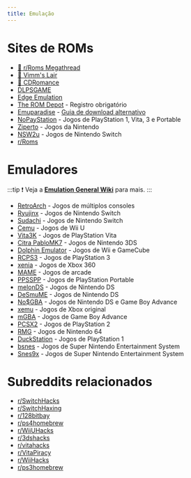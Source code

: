 ```yaml
---
title: Emulação
---
```


# Sites de ROMs

- [🌟 r/Roms Megathread](https://r-roms.github.io)
- [🌟 Vimm's Lair](https://vimm.net/?p=vault)
- [🌟 CDRomance](https://cdromance.com)
- [DLPSGAME](https://dlpsgame.com)
- [Edge Emulation](https://edgeemu.net)
- [The ROM Depot](https://theromdepot.com) - Registro obrigatório
- [Emuparadise](https://www.emuparadise.me/roms-isos-games.php) -
  [Guia de download alternativo](https://lemmy.world/post/3061617)
- [NoPayStation](https://nopaystation.com) - Jogos de PlayStation 1, Vita, 3 e Portable
- [Ziperto](https://www.ziperto.com) - Jogos da Nintendo
- [NSW2u](https://nsw2u.com) - Jogos de Nintendo Switch
- [r/Roms](https://www.reddit.com/r/roms)

# Emuladores

:::tip :exclamation: Veja a
**[Emulation General Wiki](https://emulation.gametechwiki.com/index.php/Main_Page#Emulators)** para
mais. :::

- [RetroArch](https://retroarch.com) - Jogos de múltiplos consoles
- [Ryujinx](https://ryujinx.org) - Jogos de Nintendo Switch
- [Sudachi](https://github.com/sudachi-emu/sudachi) - Jogos de Nintendo Switch
- [Cemu](https://cemu.info) - Jogos de Wii U
- [Vita3K](https://vita3k.org) - Jogos de PlayStation Vita
- [Citra PabloMK7](<https://emulation.gametechwiki.com/index.php/Citra_(PabloMK7_fork)>) - Jogos de
  Nintendo 3DS
- [Dolphin Emulator](https://dolphin-emu.org) - Jogos de Wii e GameCube
- [RCPS3](https://rpcs3.net) - Jogos de PlayStation 3
- [xenia](https://xenia.jp) - Jogos de Xbox 360
- [MAME](https://www.mamedev.org) - Jogos de arcade
- [PPSSPP](https://www.ppsspp.org) - Jogos de PlayStation Portable
- [melonDS](https://melonds.kuribo64.net) - Jogos de Nintendo DS
- [DeSmuME](https://desmume.org) - Jogos de Nintendo DS
- [No$GBA](https://www.nogba.com) - Jogos de Nintendo DS e Game Boy Advance
- [xemu](https://xemu.app) - Jogos de Xbox original
- [mGBA](https://mgba.io) - Jogos de Game Boy Advance
- [PCSX2](https://pcsx2.net) - Jogos de PlayStation 2
- [RMG](https://github.com/Rosalie241/RMG) - Jogos de Nintendo 64
- [DuckStation](https://www.duckstation.org) - Jogos de PlayStation 1
- [bsnes](https://github.com/bsnes-emu/bsnes) - Jogos de Super Nintendo Entertainment System
- [Snes9x](https://www.snes9x.com) - Jogos de Super Nintendo Entertainment System

# Subreddits relacionados

- [r/SwitchHacks](https://www.reddit.com/r/SwitchHacks)
- [r/SwitchHaxing](https://www.reddit.com/r/SwitchHaxing)
- [r/128bitbay](https://www.reddit.com/r/128bitbay)
- [r/ps4homebrew](https://www.reddit.com/r/ps4homebrew)
- [r/WiiUHacks](https://www.reddit.com/r/WiiUHacks)
- [r/3dshacks](https://www.reddit.com/r/3dshacks)
- [r/vitahacks](https://www.reddit.com/r/vitahacks)
- [r/VitaPiracy](https://www.reddit.com/r/VitaPiracy)
- [r/WiiHacks](https://www.reddit.com/r/WiiHacks)
- [r/ps3homebrew](https://www.reddit.com/r/ps3homebrew)
